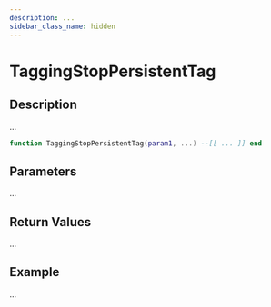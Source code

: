 ```yaml
---
description: ...
sidebar_class_name: hidden
---
```


# TaggingStopPersistentTag

## Description

...

```lua
function TaggingStopPersistentTag(param1, ...) --[[ ... ]] end
```

## Parameters

...

## Return Values

...

## Example

...

